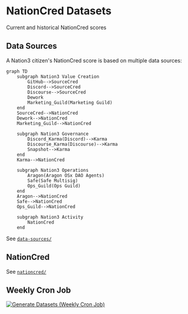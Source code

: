 # NationCred Datasets

Current and historical NationCred scores

## Data Sources

A Nation3 citizen's NationCred score is based on multiple data sources:

```mermaid
graph TD
    subgraph Nation3 Value Creation
        GitHub-->SourceCred
        Discord-->SourceCred
        Discourse-->SourceCred
        Dework
        Marketing_Guild(Marketing Guild)
    end
    SourceCred-->NationCred
    Dework-->NationCred
    Marketing_Guild-->NationCred
    
    subgraph Nation3 Governance
        Discord_Karma(Discord)-->Karma
        Discourse_Karma(Discourse)-->Karma
        Snapshot-->Karma
    end
    Karma-->NationCred
    
    subgraph Nation3 Operations
        Aragon(Aragon OSx DAO Agents)
        Safe(Safe Multisig)
        Ops_Guild(Ops Guild)
    end
    Aragon-->NationCred
    Safe-->NationCred
    Ops_Guild-->NationCred
    
    subgraph Nation3 Activity
        NationCred
    end
```

See [`data-sources/`](data-sources/)

## NationCred

See [`nationcred/`](nationcred/)


## Weekly Cron Job

[![Generate Datasets (Weekly Cron Job)](https://github.com/nation3/nationcred-datasets/actions/workflows/generate-datasets-weekly.yml/badge.svg)](https://github.com/nation3/nationcred-datasets/actions/workflows/generate-datasets-weekly.yml)
